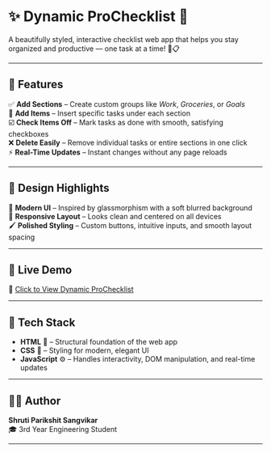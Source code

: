 # ✨ Dynamic ProChecklist 📝

A beautifully styled, interactive checklist web app that helps you stay organized and productive — one task at a time! 💪📋

---

## 🎯 Features

✅ **Add Sections** – Create custom groups like _Work_, _Groceries_, or _Goals_  
🧾 **Add Items** – Insert specific tasks under each section  
☑️ **Check Items Off** – Mark tasks as done with smooth, satisfying checkboxes  
❌ **Delete Easily** – Remove individual tasks or entire sections in one click  
⚡ **Real-Time Updates** – Instant changes without any page reloads  

---

## 🎨 Design Highlights

🌈 **Modern UI** – Inspired by glassmorphism with a soft blurred background  
📱 **Responsive Layout** – Looks clean and centered on all devices  
🖌️ **Polished Styling** – Custom buttons, intuitive inputs, and smooth layout spacing  

---

## 🚀 Live Demo

🔗 [Click to View Dynamic ProChecklist](https://shruti627.github.io/Dynamic-Checklist/)

---

## 🧠 Tech Stack

- **HTML** 🧱 – Structural foundation of the web app  
- **CSS** 🎨 – Styling for modern, elegant UI  
- **JavaScript** ⚙️ – Handles interactivity, DOM manipulation, and real-time updates  

---

## 👩‍💻 Author

**Shruti Parikshit Sangvikar**  
🎓 3rd Year Engineering Student 

---

